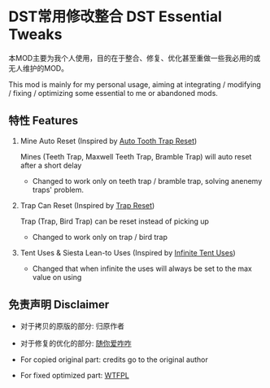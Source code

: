 # DST常用修改整合 DST Essential Tweaks

本MOD主要为我个人使用，目的在于整合、修复、优化甚至重做一些我必用的或无人维护的MOD。

This mod is mainly for my personal usage, aiming at integrating / modifying / fixing / optimizing some essential to me or abandoned mods.

## 特性 Features

1. Mine Auto Reset (Inspired by [Auto Tooth Trap Reset](https://steamcommunity.com/sharedfiles/filedetails/?id=588560555))

    Mines (Teeth Trap, Maxwell Teeth Trap, Bramble Trap) will auto reset after a short delay

    - Changed to work only on teeth trap / bramble trap, solving anenemy traps' problem.

1. Trap Can Reset (Inspired by [Trap Reset](https://steamcommunity.com/sharedfiles/filedetails/?id=679636739))

    Trap (Trap, Bird Trap) can be reset instead of picking up

    - Changed to work only on trap / bird trap

1. Tent Uses & Siesta Lean-to Uses (Inspired by [Infinite Tent Uses](https://steamcommunity.com/sharedfiles/filedetails/?id=356930882))

    - Changed that when infinite the uses will always be set to the max value on using

## 免责声明 Disclaimer

- 对于拷贝的原版的部分: 归原作者
- 对于修复的优化的部分: [随你爱咋咋](http://www.wtfpl.net/)

- For copied original part: credits go to the original author
- For fixed optimized part: [WTFPL](http://www.wtfpl.net/)
